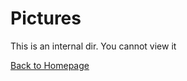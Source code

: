 # Pictures
This is an internal dir. You cannot view it

[Back to Homepage](https://vichingo455.github.io/Atlante-Storico)
